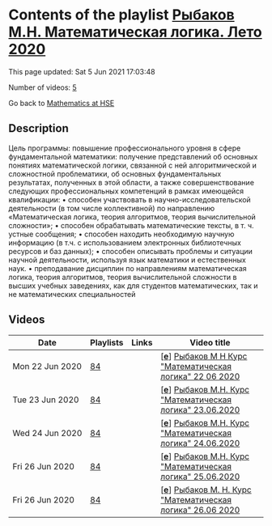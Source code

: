 # Contents of the playlist [Рыбаков М.Н. Математическая логика. Лето 2020](https://www.youtube.com/playlist?list=PLq3E5oubNNoBfTsNicmnQHZPYMPNMzRSH)

This page updated: Sat 5 Jun 2021 17:03:48

Number of videos: [5](#videos)

Go back to [Mathematics at HSE](../README.md)

## Description

Цель программы: повышение профессионального уровня в сфере фундаментальной  математики: получение представлений об основных понятиях математической логики, связанной с ней алгоритмической и сложностной проблематики, об основных фундаментальных результатах, полученных в этой области, а также совершенствование следующих профессиональных компетенций в рамках имеющейся квалификации: 
• способен участвовать в научно-исследовательской деятельности (в том числе коллективной) по направлению «Математическая логика, теория алгоритмов, теория вычислительной сложности»;
• способен обрабатывать математические тексты, в т. ч. устные сообщения;
• способен находить необходимую научную информацию (в т.ч. с использованием электронных библиотечных ресурсов и баз данных);
• способен описывать проблемы и ситуации научной деятельности, используя язык математики и естественных наук.
• преподавание дисциплин по направлениям математическая логика, теория алгоритмов, теория вычислительной сложности в высших учебных заведениях, как для студентов математических, так и не математических специальностей

## Videos

|Date|Playlists|Links|Video title|
|---|---|---|---|
| Mon&nbsp;22&nbsp;Jun&nbsp;2020 | [84](../playlists/84 "Рыбаков М.Н. Математическая логика. Лето 2020") |  | [[**e**](https://studio.youtube.com/video/EuF0SVrLGU8/edit "Edit")] [Рыбаков М Н  Курс "Математическая логика" 22 06 2020](https://www.youtube.com/watch?v=EuF0SVrLGU8&list=PLq3E5oubNNoBfTsNicmnQHZPYMPNMzRSH "Цель программы: повышение профессионального уровня в сфере фундаментальной  математики: получение представлений об основных понятиях математической логики, связанной с ней алгоритмической и сложностной проблематики, об основных фундаментальных результатах, полученных в этой области, а также совершенствование следующих профессиональных компетенций в рамках имеющейся квалификации:  • способен участвовать в научно-исследовательской деятельности (в том числе коллективной) по направлению «Математическая логика, теория алгоритмов, теория вычислительной сложности»; • способен обрабатывать математические тексты, в т. ч. устные сообщения; • способен находить необходимую научную информацию (в т.ч. с использованием электронных библиотечных ресурсов и баз данных); • способен описывать проблемы и ситуации научной деятельности, используя язык математики и естественных наук. • преподавание дисциплин по направлениям математическая логика, теория алгоритмов, теория вычислительной сложности в высших учебных заведениях, как для студентов математических, так и не математических специальностей") |
| Tue&nbsp;23&nbsp;Jun&nbsp;2020 | [84](../playlists/84 "Рыбаков М.Н. Математическая логика. Лето 2020") |  | [[**e**](https://studio.youtube.com/video/llvhHWXejCs/edit "Edit")] [Рыбаков М.Н.  Курс "Математическая логика" 23.06.2020](https://www.youtube.com/watch?v=llvhHWXejCs&list=PLq3E5oubNNoBfTsNicmnQHZPYMPNMzRSH) |
| Wed&nbsp;24&nbsp;Jun&nbsp;2020 | [84](../playlists/84 "Рыбаков М.Н. Математическая логика. Лето 2020") |  | [[**e**](https://studio.youtube.com/video/QIlqk0THdL0/edit "Edit")] [Рыбаков М.Н.  Курс "Математическая логика" 24.06.2020](https://www.youtube.com/watch?v=QIlqk0THdL0&list=PLq3E5oubNNoBfTsNicmnQHZPYMPNMzRSH) |
| Fri&nbsp;26&nbsp;Jun&nbsp;2020 | [84](../playlists/84 "Рыбаков М.Н. Математическая логика. Лето 2020") |  | [[**e**](https://studio.youtube.com/video/JaXJ5ftlPxA/edit "Edit")] [Рыбаков М.Н.  Курс "Математическая логика" 25.06.2020](https://www.youtube.com/watch?v=JaXJ5ftlPxA&list=PLq3E5oubNNoBfTsNicmnQHZPYMPNMzRSH) |
| Fri&nbsp;26&nbsp;Jun&nbsp;2020 | [84](../playlists/84 "Рыбаков М.Н. Математическая логика. Лето 2020") |  | [[**e**](https://studio.youtube.com/video/R3VgeOTvMdc/edit "Edit")] [Рыбаков М. Н.  Курс "Математическая логика" 26.06 2020](https://www.youtube.com/watch?v=R3VgeOTvMdc&list=PLq3E5oubNNoBfTsNicmnQHZPYMPNMzRSH) |
